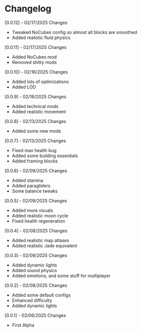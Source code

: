# Changelog

[0.0.12] - 02/17/2025
Changes
    <ul>
    <li> Tweaked NoCubes config so almost all blocks are smoothed </li>
    <li> Added realistic fluid physics </li>
    </ul>

[0.0.11] - 02/17/2025
Changes
    <ul>
    <li> Added NoCubes mod </li>
    <li> Removed shitty mods </li>
    </ul>

[0.0.10] - 02/16/2025
Changes
    <ul>
    <li> Added lots of optimizations </li>
    <li> Added LOD </li>
    </ul>

[0.0.9] - 02/16/2025
Changes
    <ul>
    <li> Added technical mods </li>
    <li> Added realistic movement </li>
    </ul>

[0.0.8] - 02/13/2025
Changes
    <ul>
    <li> Added some new mods </li>
    </ul>

[0.0.7] - 02/13/2025
Changes
    <ul>
    <li> Fixed max health bug </li>
    <li> Added some building essentials </li>
    <li> Added framing blocks </li>
    </ul>

[0.0.6] - 02/09/2025
Changes
    <ul>
    <li> Added stamina </li>
    <li> Added paragliders </li>
    <li> Some balance tweaks </li>
    </ul>

[0.0.5] - 02/09/2025
Changes
    <ul>
    <li> Added more visuals </li>
    <li> Added realistic moon cycle </li>
    <li> Fixed health regeneration </li>
    </ul>

[0.0.4] - 02/08/2025
Changes
    <ul>
    <li> Added realistic map atlases </li>
    <li> Added realistic Jade equivalent </li>
    </ul>

[0.0.3] - 02/08/2025
Changes
    <ul>
    <li> Added dynamic lights </li>
    <li> Added sound physics </li>
    <li> Added emotions, and some stuff for multiplayer </li>
    </ul>

[0.0.2] - 02/08/2025
Changes
    <ul>
    <li> Added some default configs </li>
    <li> Enhanced difficulty </li>
    <li> Added dynamic lights </li>
    </ul>

[0.0.1] - 02/06/2025
Changes
    <ul>
    <li> First Alpha </li>
    </ul>